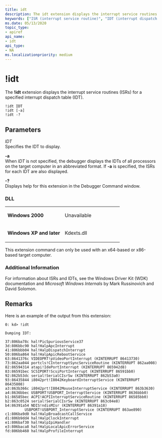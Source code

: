 ```yaml
---
title: idt
description: The idt extension displays the interrupt service routines (ISRs) for a specified interrupt dispatch table (IDT).
keywords: ["ISR (interrupt service routine)", "IDT (interrupt dispatch table)", "idt Windows Debugging"]
ms.date: 05/13/2020
topic_type:
- apiref
api_name:
- idt
api_type:
- NA
ms.localizationpriority: medium
---
```


# !idt


The **!idt** extension displays the interrupt service routines (ISRs) for a specified interrupt dispatch table (IDT).

```dbgcmd
!idt IDT 
!idt [-a] 
!idt -? 
```

## <span id="Parameters"></span><span id="parameters"></span><span id="PARAMETERS"></span>Parameters


<span id="_______IDT______"></span><span id="_______idt______"></span> *IDT*   
Specifies the IDT to display.

<span id="_______-a______"></span><span id="_______-A______"></span> **-a**   
When *IDT* is not specified, the debugger displays the IDTs of all processors on the target computer in an abbreviated format. If **-a** is specified, the ISRs for each IDT are also displayed.

<span id="_______-_______"></span> **-?**   
Displays help for this extension in the Debugger Command window.

### <span id="DLL"></span><span id="dll"></span>DLL

<table>
<colgroup>
<col width="50%" />
<col width="50%" />
</colgroup>
<tbody>
<tr class="odd">
<td align="left"><p><strong>Windows 2000</strong></p></td>
<td align="left"><p>Unavailable</p></td>
</tr>
<tr class="even">
<td align="left"><p><strong>Windows XP and later</strong></p></td>
<td align="left"><p>Kdexts.dll</p></td>
</tr>
</tbody>
</table>

This extension command can only be used with an x64-based or x86-based target computer.

### <span id="Additional_Information"></span><span id="additional_information"></span><span id="ADDITIONAL_INFORMATION"></span>Additional Information

For information about ISRs and IDTs, see the Windows Driver Kit (WDK) documentation and *Microsoft Windows Internals* by Mark Russinovich and David Solomon.

Remarks
-------

Here is an example of the output from this extension:

```dbgcmd
0: kd> !idt

Dumping IDT:

37:806ba78c hal!PicSpuriousService37
3d:806bbc90 hal!HalpApcInterrupt
41:806bbb04 hal!HalpDispatchInterrupt
50:806ba864 hal!HalpApicRebootService
63:8641376c VIDEOPRT!pVideoPortInterrupt (KINTERRUPT 86413730)
73:862aa044 portcls!CInterruptSyncServiceRoutine (KINTERRUPT 862aa008)
82:86594314 atapi!IdePortInterrupt (KINTERRUPT 865942d8)
83:86591bec SCSIPORT!ScsiPortInterrupt (KINTERRUPT 86591bb0)
92:862b53dc serial!SerialCIsrSw (KINTERRUPT 862b53a0)
93:86435844 i8042prt!I8042KeyboardInterruptService (KINTERRUPT 86435808)
a3:863b366c i8042prt!I8042MouseInterruptService (KINTERRUPT 863b3630)
a4:8636bbec USBPORT!USBPORT_InterruptService (KINTERRUPT 8636bbb0)
b1:86585bec ACPI!ACPIInterruptServiceRoutine (KINTERRUPT 86585bb0)
b2:863c0524 serial!SerialCIsrSw (KINTERRUPT 863c04e8)
b4:86391a54 NDIS!ndisMIsr (KINTERRUPT 86391a18)
         USBPORT!USBPORT_InterruptService (KINTERRUPT 863ae890)
c1:806ba9d0 hal!HalpBroadcastCallService
d1:806b9dd4 hal!HalpClockInterrupt
e1:806baf30 hal!HalpIpiHandler
e3:806baca8 hal!HalpLocalApicErrorService
fd:806bb460 hal!HalpProfileInterrupt
```

 

 





